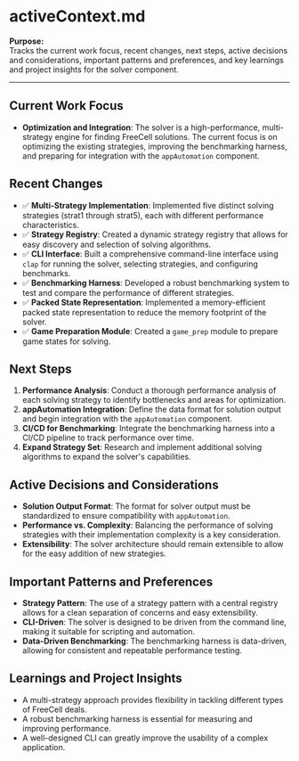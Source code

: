 # activeContext.md

**Purpose:**  
Tracks the current work focus, recent changes, next steps, active decisions and considerations, important patterns and preferences, and key learnings and project insights for the solver component.

---

## Current Work Focus

- **Optimization and Integration**: The solver is a high-performance, multi-strategy engine for finding FreeCell solutions. The current focus is on optimizing the existing strategies, improving the benchmarking harness, and preparing for integration with the `appAutomation` component.

## Recent Changes

- ✅ **Multi-Strategy Implementation**: Implemented five distinct solving strategies (strat1 through strat5), each with different performance characteristics.
- ✅ **Strategy Registry**: Created a dynamic strategy registry that allows for easy discovery and selection of solving algorithms.
- ✅ **CLI Interface**: Built a comprehensive command-line interface using `clap` for running the solver, selecting strategies, and configuring benchmarks.
- ✅ **Benchmarking Harness**: Developed a robust benchmarking system to test and compare the performance of different strategies.
- ✅ **Packed State Representation**: Implemented a memory-efficient packed state representation to reduce the memory footprint of the solver.
- ✅ **Game Preparation Module**: Created a `game_prep` module to prepare game states for solving.

## Next Steps

1.  **Performance Analysis**: Conduct a thorough performance analysis of each solving strategy to identify bottlenecks and areas for optimization.
2.  **appAutomation Integration**: Define the data format for solution output and begin integration with the `appAutomation` component.
3.  **CI/CD for Benchmarking**: Integrate the benchmarking harness into a CI/CD pipeline to track performance over time.
4.  **Expand Strategy Set**: Research and implement additional solving algorithms to expand the solver's capabilities.

## Active Decisions and Considerations

- **Solution Output Format**: The format for solver output must be standardized to ensure compatibility with `appAutomation`.
- **Performance vs. Complexity**: Balancing the performance of solving strategies with their implementation complexity is a key consideration.
- **Extensibility**: The solver architecture should remain extensible to allow for the easy addition of new strategies.

## Important Patterns and Preferences

- **Strategy Pattern**: The use of a strategy pattern with a central registry allows for a clean separation of concerns and easy extensibility.
- **CLI-Driven**: The solver is designed to be driven from the command line, making it suitable for scripting and automation.
- **Data-Driven Benchmarking**: The benchmarking harness is data-driven, allowing for consistent and repeatable performance testing.

## Learnings and Project Insights

- A multi-strategy approach provides flexibility in tackling different types of FreeCell deals.
- A robust benchmarking harness is essential for measuring and improving performance.
- A well-designed CLI can greatly improve the usability of a complex application.

